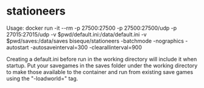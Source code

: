 # stationeers
Usage:
docker run -it --rm -p 27500:27500 -p 27500:27500/udp -p 27015:27015/udp -v $pwd/default.ini:/data/default.ini -v $pwd/saves:/data/saves biseque/stationeers -batchmode -nographics -autostart -autosaveinterval=300 -clearallinterval=900

Creating a default.ini before run in the working directory will include it when startup. Put your savegames in the saves folder under the working directory to make those available to the container and run from existing save games using the "-loadworld=<game>" tag.
